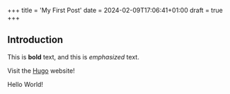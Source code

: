 +++
title = 'My First Post'
date = 2024-02-09T17:06:41+01:00
draft = true
+++

## Introduction

This is **bold** text, and this is *emphasized* text.

Visit the [Hugo](https://gohugo.io) website!

Hello World!